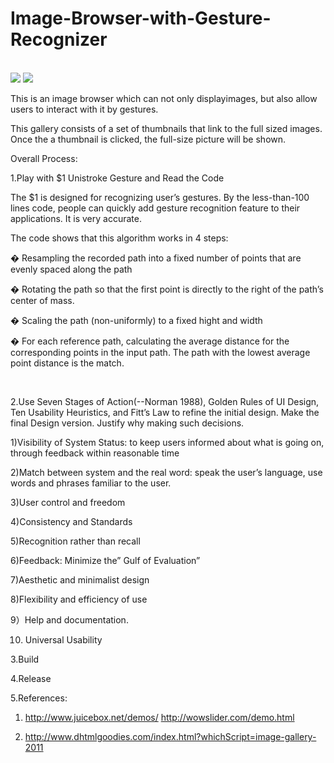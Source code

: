 Image-Browser-with-Gesture-Recognizer
=====================================
<br>
<img src="https://s3.amazonaws.com/js4153/16.png">
<img src="https://s3.amazonaws.com/js4153/17.png">
<br>



This is an image browser which can not only displayimages, but also allow users to interact with it by gestures.

This gallery consists of a set of thumbnails that link to the full sized images. Once the a thumbnail is clicked, the full-size picture will be shown.

Overall Process:

1.Play with $1 Unistroke Gesture and Read the Code

The $1 is designed for recognizing user’s gestures. By the less-than-100 lines code, people can quickly add gesture recognition feature to their applications. It is very accurate.

The code shows that this algorithm works in 4 steps:

� Resampling the recorded path into a fixed number of points that are evenly spaced along the path

� Rotating the path so that the first point is directly to the right of the path’s center of mass.

� Scaling the path (non-uniformly) to a fixed hight and width

� For each reference path, calculating the average distance for the corresponding points in the input path. The path with the lowest average point distance is the match.

<br>

2.Use Seven Stages of Action(--Norman 1988), Golden Rules of UI Design, Ten Usability Heuristics, and Fitt’s Law to refine the initial design. Make the final Design version. Justify why making such decisions.

1)Visibility of System Status: to keep users informed about what is going on, through feedback within reasonable time

2)Match between system and the real word: speak the user’s language, use words and phrases familiar to the user.

3)User control and freedom

4)Consistency and Standards

5)Recognition rather than recall

6)Feedback: Minimize the” Gulf of Evaluation”

7)Aesthetic and minimalist design

8)Flexibility and efficiency of use

9）Help and documentation.

10) Universal Usability



3.Build



4.Release
<br>

5.References:

1) http://www.juicebox.net/demos/  http://wowslider.com/demo.html

2) http://www.dhtmlgoodies.com/index.html?whichScript=image-gallery-2011

